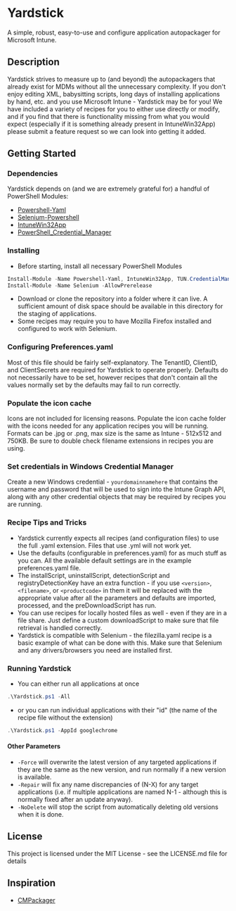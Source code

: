 # Yardstick

A simple, robust, easy-to-use and configure application autopackager for Microsoft Intune. 

## Description

Yardstick strives to measure up to (and beyond) the  autopackagers that already exist for MDMs without all the unnecessary complexity. 
If you don't enjoy editing XML, babysitting scripts, long days of installing applications by hand, etc. and you use Microsoft Intune - Yardstick may be for you!
We have included a variety of recipes for you to either use directly or modify, and if you find that there is functionality missing from what you would expect (especially if it is something already present in IntuneWin32App) please submit a feature request so we can look into getting it added.

## Getting Started

### Dependencies

Yardstick depends on (and we are extremely grateful for) a handful of PowerShell Modules:
* [Powershell-Yaml](https://github.com/cloudbase/powershell-yaml)
* [Selenium-Powershell](https://github.com/adamdriscoll/selenium-powershell)
* [IntuneWin32App](https://github.com/MSEndpointMgr/IntuneWin32App)
* [PowerShell_Credential_Manager](https://github.com/echalone/PowerShell_Credential_Manager)


### Installing

* Before starting, install all necessary PowerShell Modules
```powershell
Install-Module -Name Powershell-Yaml, IntuneWin32App, TUN.CredentialManager
Install-Module -Name Selenium -AllowPrerelease
```
* Download or clone the repository into a folder where it can live. A sufficient amount of disk space should be available in this directory for the staging of applications. 
* Some recipes may require you to have Mozilla Firefox installed and configured to work with Selenium.


### Configuring Preferences.yaml

Most of this file should be fairly self-explanatory. The TenantID, ClientID, and ClientSecrets are required for Yardstick to operate properly. Defaults do not necessarily have to be set, however recipes that don't contain all the values normally set by the defaults may fail to run correctly.


### Populate the icon cache

Icons are not included for licensing reasons. Populate the icon cache folder with the icons needed for any application recipes you will be running. Formats can be .jpg or .png, max size is the same as Intune - 512x512 and 750KB. Be sure to double check filename extensions in recipes you are using.


### Set credentials in Windows Credential Manager

Create a new Windows credential - ```yourdomainnamehere``` that contains the username and password that will be used to sign into the Intune Graph API, along with any other credential objects that may be required by recipes you are running.


### Recipe Tips and Tricks
* Yardstick currently expects all recipes (and configuration files) to use the full .yaml extension. Files that use .yml will not work yet.
* Use the defaults (configurable in preferences.yaml) for as much stuff as you can. All the available default settings are in the example preferences.yaml file.
* The installScript, uninstallScript, detectionScript and registryDetectionKey have an extra function - if you use ```<version>```, ```<filename>```, or ```<productcode>``` in them it will be replaced with the appropriate value after all the parameters and defaults are imported, processed, and the preDownloadScript has run.
* You can use recipes for locally hosted files as well - even if they are in a file share. Just define a custom downloadScript to make sure that file retrieval is handled correctly.
* Yardstick is compatible with Selenium - the filezilla.yaml recipe is a basic example of what can be done with this. Make sure that Selenium and any drivers/browsers you need are installed first.


### Running Yardstick

* You can either run all applications at once
```powershell
.\Yardstick.ps1 -All
```
* or you can run individual applications with their "id" (the name of the recipe file without the extension)
```powershell
.\Yardstick.ps1 -AppId googlechrome
```

#### Other Parameters

* ```-Force``` will overwrite the latest version of any targeted applications if they are the same as the new version, and run normally if a new version is available.
* ```-Repair``` will fix any name discrepancies of (N-X) for any target applications (i.e. if multiple applications are named N-1 - although this is normally fixed after an update anyway).
* ```-NoDelete``` will stop the script from automatically deleting old versions when it is done. 


## License

This project is licensed under the MIT License - see the LICENSE.md file for details


## Inspiration

* [CMPackager](https://github.com/asjimene/CMPackager)

